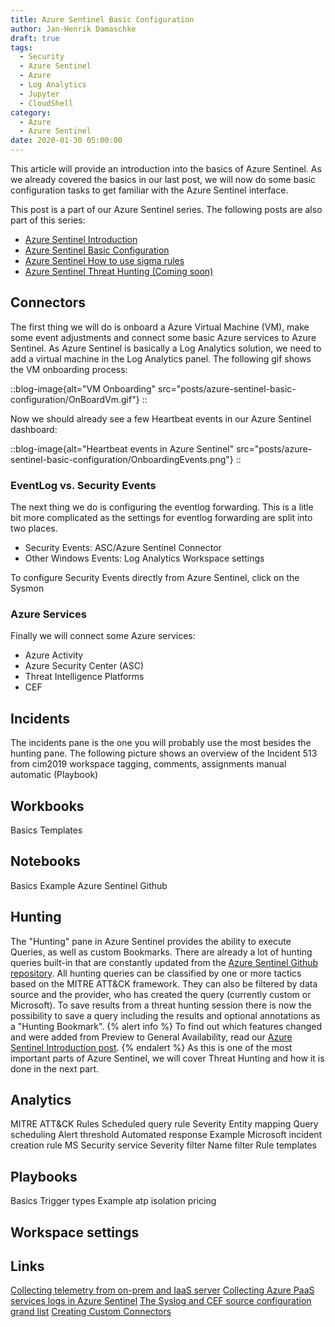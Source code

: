 ```yaml
---
title: Azure Sentinel Basic Configuration
author: Jan-Henrik Damaschke
draft: true
tags:
  - Security
  - Azure Sentinel
  - Azure
  - Log Analytics
  - Jupyter
  - CloudShell
category:
  - Azure
  - Azure Sentinel
date: 2020-01-30 05:00:00
---
```


This article will provide an introduction into the basics of Azure Sentinel. As we already covered the basics in our last post, we will now do some basic configuration tasks to get familiar with the Azure Sentinel interface.

<!-- more -->

This post is a part of our Azure Sentinel series. The following posts are also part of this series:

- [Azure Sentinel Introduction](/Azure-Sentinel-Introduction)
- [Azure Sentinel Basic Configuration](/Azure-Sentinel-Basic-Configuration)
- [Azure Sentinel How to use sigma rules](/Use-sigma-rules-in-Azure-Sentinel)
- [Azure Sentinel Threat Hunting (Coming soon)](/Azure-Sentinel-Threat-Hunting)

<!-- toc -->

## Connectors

The first thing we will do is onboard a Azure Virtual Machine (VM), make some event adjustments and connect some basic Azure services to Azure Sentinel.
As Azure Sentinel is basically a Log Analytics solution, we need to add a virtual machine in the Log Analytics panel. The following gif shows the VM onboarding process:

::blog-image{alt="VM Onboarding" src="posts/azure-sentinel-basic-configuration/OnBoardVm.gif"}
::

Now we should already see a few Heartbeat events in our Azure Sentinel dashboard:

::blog-image{alt="Heartbeat events in Azure Sentinel" src="posts/azure-sentinel-basic-configuration/OnboardingEvents.png"}
::

### EventLog vs. Security Events

The next thing we do is configuring the eventlog forwarding. This is a litle bit more complicated as the settings for eventlog forwarding are split into two places.

- Security Events: ASC/Azure Sentinel Connector
- Other Windows Events: Log Analytics Workspace settings

To configure Security Events directly from Azure Sentinel, click on the
Sysmon

### Azure Services

Finally we will connect some Azure services:

- Azure Activity
- Azure Security Center (ASC)
- Threat Intelligence Platforms
- CEF

## Incidents

The incidents pane is the one you will probably use the most besides the hunting pane. The following picture shows an overview of the
Incident 513 from cim2019 workspace
tagging, comments, assignments
manual
automatic (Playbook)

## Workbooks

Basics
Templates

## Notebooks

Basics
Example Azure Sentinel Github

## Hunting

The "Hunting" pane in Azure Sentinel provides the ability to execute Queries, as well as custom Bookmarks. There are already a lot of hunting queries built-in that are constantly updated from the [Azure Sentinel Github repository](https://github.com/Azure/Azure-Sentinel).
All hunting queries can be classified by one or more tactics based on the MITRE ATT&CK framework. They can also be filtered by data source and the provider, who has created the query (currently custom or Microsoft).
To save results from a threat hunting session there is now the possibility to save a query including the results and optional annotations as a "Hunting Bookmark".
{% alert info %}
To find out which features changed and were added from Preview to General Availability, read our [Azure Sentinel Introduction post](/Azure-Sentinel-Introduction).
{% endalert %}
As this is one of the most important parts of Azure Sentinel, we will cover Threat Hunting and how it is done in the next part.

## Analytics

MITRE ATT&CK
Rules
Scheduled query rule
Severity
Entity mapping
Query scheduling
Alert threshold
Automated response
Example
Microsoft incident creation rule
MS Security service
Severity filter
Name filter
Rule templates

## Playbooks

Basics
Trigger types
Example atp isolation
pricing

## Workspace settings

## Links

[Collecting telemetry from on-prem and IaaS server](https://techcommunity.microsoft.com/t5/Azure-Sentinel/Azure-Sentinel-Agent-Collecting-telemetry-from-on-prem-and-IaaS/ba-p/811760)
[Collecting Azure PaaS services logs in Azure Sentinel](https://techcommunity.microsoft.com/t5/Azure-Sentinel/Collecting-Azure-PaaS-services-logs-in-Azure-Sentinel/ba-p/792669)
[The Syslog and CEF source configuration grand list](https://techcommunity.microsoft.com/t5/Azure-Sentinel/Azure-Sentinel-The-Syslog-and-CEF-source-configuration-grand/ba-p/803891)
[Creating Custom Connectors](https://techcommunity.microsoft.com/t5/Azure-Sentinel/Azure-Sentinel-Creating-Custom-Connectors/ba-p/864060)
